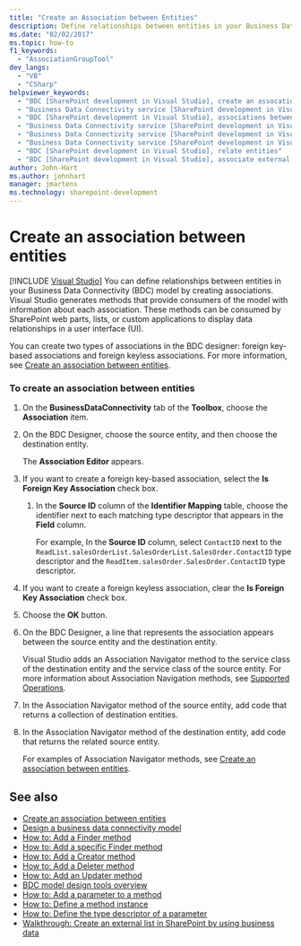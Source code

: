 ```yaml
---
title: "Create an Association between Entities"
description: Define relationships between entities in your Business Data Connectivity (BDC) model by creating associations in Visual Studio.
ms.date: "02/02/2017"
ms.topic: how-to
f1_keywords:
  - "AssociationGroupTool"
dev_langs:
  - "VB"
  - "CSharp"
helpviewer_keywords:
  - "BDC [SharePoint development in Visual Studio], create an assocation"
  - "Business Data Connectivity service [SharePoint development in Visual Studio], associations between entities"
  - "BDC [SharePoint development in Visual Studio], associations between entities"
  - "Business Data Connectivity service [SharePoint development in Visual Studio], create an assocation"
  - "Business Data Connectivity service [SharePoint development in Visual Studio], associate external content types"
  - "Business Data Connectivity service [SharePoint development in Visual Studio], relate entities"
  - "BDC [SharePoint development in Visual Studio], relate entities"
  - "BDC [SharePoint development in Visual Studio], associate external content types"
author: John-Hart
ms.author: johnhart
manager: jmartens
ms.technology: sharepoint-development
---
```

# Create an association between entities

 [!INCLUDE [Visual Studio](~/includes/applies-to-version/vs-windows-only.md)]
  You can define relationships between entities in your Business Data Connectivity (BDC) model by creating associations. Visual Studio generates methods that provide consumers of the model with information about each association. These methods can be consumed by SharePoint web parts, lists, or custom applications to display data relationships in a user interface (UI).

 You can create two types of associations in the BDC designer: foreign key-based associations and foreign keyless associations. For more information, see [Create an association between entities](../sharepoint/creating-an-association-between-entities.md).

### To create an association between entities

1. On the **BusinessDataConnectivity** tab of the **Toolbox**, choose the **Association** item.

2. On the BDC Designer, choose the source entity, and then choose the destination entity.

     The **Association Editor** appears.

3. If you want to create a foreign key-based association, select the **Is Foreign Key Association** check box.

    1. In the **Source ID** column of the **Identifier Mapping** table, choose the identifier next to each matching type descriptor that appears in the **Field** column.

         For example, In the **Source ID** column, select `ContactID` next to the `ReadList.salesOrderList.SalesOrderList.SalesOrder.ContactID` type descriptor and the `ReadItem.salesOrder.SalesOrder.ContactID` type descriptor.

4. If you want to create a foreign keyless association, clear the **Is Foreign Key Association** check box.

5. Choose the **OK** button.

6. On the BDC Designer, a line that represents the association appears between the source entity and the destination entity.

     Visual Studio adds an Association Navigator method to the service class of the destination entity and the service class of the source entity. For more information about Association Navigation methods, see [Supported Operations](/previous-versions/office/developer/sharepoint-2010/ee557363(v=office.14)).

7. In the Association Navigator method of the source entity, add code that returns a collection of destination entities.

8. In the Association Navigator method of the destination entity, add code that returns the related source entity.

     For examples of Association Navigator methods, see [Create an association between entities](../sharepoint/creating-an-association-between-entities.md).

## See also
- [Create an association between entities](../sharepoint/creating-an-association-between-entities.md)
- [Design a business data connectivity model](../sharepoint/designing-a-business-data-connectivity-model.md)
- [How to: Add a Finder method](../sharepoint/how-to-add-a-finder-method.md)
- [How to: Add a specific Finder method](../sharepoint/how-to-add-a-specific-finder-method.md)
- [How to: Add a Creator method](../sharepoint/how-to-add-a-creator-method.md)
- [How to: Add a Deleter method](../sharepoint/how-to-add-a-deleter-method.md)
- [How to: Add an Updater method](../sharepoint/how-to-add-an-updater-method.md)
- [BDC model design tools overview](../sharepoint/bdc-model-design-tools-overview.md)
- [How to: Add a parameter to a method](../sharepoint/how-to-add-a-parameter-to-a-method.md)
- [How to: Define a method instance](../sharepoint/how-to-define-a-method-instance.md)
- [How to: Define the type descriptor of a parameter](../sharepoint/how-to-define-the-type-descriptor-of-a-parameter.md)
- [Walkthrough: Create an external list in SharePoint by using business data](../sharepoint/walkthrough-creating-an-external-list-in-sharepoint-by-using-business-data.md)
